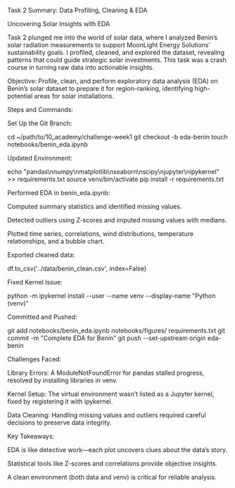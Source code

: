 Task 2 Summary: Data Profiling, Cleaning & EDA

Uncovering Solar Insights with EDA

Task 2 plunged me into the world of solar data, where I analyzed Benin’s solar radiation measurements to support MoonLight Energy Solutions’ sustainability goals. I profiled, cleaned, and explored the dataset, revealing patterns that could guide strategic solar investments. This task was a crash course in turning raw data into actionable insights.

Objective: Profile, clean, and perform exploratory data analysis (EDA) on Benin’s solar dataset to prepare it for region-ranking, identifying high-potential areas for solar installations.

Steps and Commands:


Set Up the Git Branch:

cd ~/path/to/10_academy/challenge-week1
git checkout -b eda-benin
touch notebooks/benin_eda.ipynb



Updated Environment:

echo "pandas\nnumpy\nmatplotlib\nseaborn\nscipy\njupyter\nipykernel" >> requirements.txt
source venv/bin/activate
pip install -r requirements.txt



Performed EDA in benin_eda.ipynb:





Computed summary statistics and identified missing values.



Detected outliers using Z-scores and imputed missing values with medians.



Plotted time series, correlations, wind distributions, temperature relationships, and a bubble chart.



Exported cleaned data:

df.to_csv('../data/benin_clean.csv', index=False)



Fixed Kernel Issue:

python -m ipykernel install --user --name venv --display-name "Python (venv)"



Committed and Pushed:

git add notebooks/benin_eda.ipynb notebooks/figures/ requirements.txt
git commit -m "Complete EDA for Benin"
git push --set-upstream origin eda-benin

Challenges Faced:





Library Errors: A ModuleNotFoundError for pandas stalled progress, resolved by installing libraries in venv.



Kernel Setup: The virtual environment wasn’t listed as a Jupyter kernel, fixed by registering it with ipykernel.



Data Cleaning: Handling missing values and outliers required careful decisions to preserve data integrity.

Key Takeaways:





EDA is like detective work—each plot uncovers clues about the data’s story.



Statistical tools like Z-scores and correlations provide objective insights.



A clean environment (both data and venv) is critical for reliable analysis.